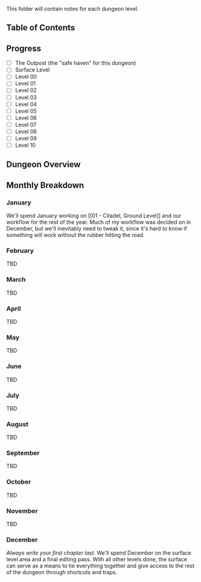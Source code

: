 This folder will contain notes for each dungeon level.

## Table of Contents

## Progress
* [ ] The Outpost (the "safe haven" for this dungeon)
* [ ] Surface Level
* [ ] Level 00
* [ ] Level 01
* [ ] Level 02
* [ ] Level 03
* [ ] Level 04
* [ ] Level 05
* [ ] Level 06
* [ ] Level 07
* [ ] Level 08
* [ ] Level 09
* [ ] Level 10

## Dungeon Overview

## Monthly Breakdown

### January

We'll spend January working on [[01 - Citadel, Ground Level]] and our workflow for the rest of the year. Much of my workflow was decided on in December, but we'll inevitably need to tweak it, since it's hard to know if something will work without the rubber hitting the road. 

### February

TBD

### March

TBD

### April

TBD

### May

TBD

### June

TBD

### July

TBD

### August

TBD

### September

TBD

### October

TBD

### November

TBD

### December

*Always write your first chapter last.*
We'll spend December on the surface level area and a final editing pass. With all other levels done, the surface can serve as a means to tie everything together and give access to the rest of the dungeon through shortcuts and traps.
